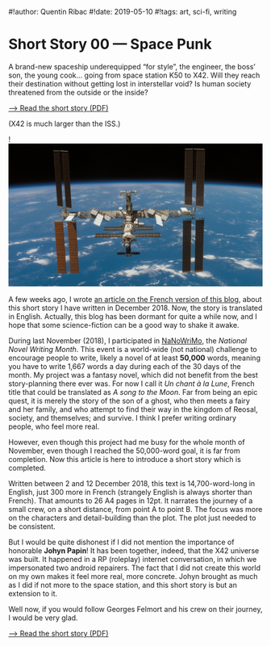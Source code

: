 #!author: Quentin Ribac
#!date: 2019-05-10
#!tags: art, sci-fi, writing

# Short Story 00 — Space Punk

A brand-new spaceship underequipped “for style”, the engineer, the boss’ son, the young cook… going from space station K50 to X42. Will they reach their destination without getting lost in interstellar void? Is human society threatened from the outside or the inside?

[—> Read the short story (PDF)](/media/files/short00_spacepunk_20190508.pdf)

(X42 is much larger than the ISS.)

!![The International Space Station spinning around good old Earth](/media/img/2019/04/iss.jpg)

A few weeks ago, I wrote [an article on the French version of this blog](/blog/2019/04/23/nvl00-space-punk.html), about this short story I have written in December 2018. Now, the story is translated in English. Actually, this blog has been dormant for quite a while now, and I hope that some science-fiction can be a good way to shake it awake.

During last November (2018), I participated in [NaNoWriMo](https://nanowrimo.org/), the *National Novel Writing Month*. This event is a world-wide (not national) challenge to encourage people to write, likely a novel of at least **50,000** words, meaning you have to write 1,667 words a day during each of the 30 days of the month. My project was a fantasy novel, which did not benefit from the best story-planning there ever was. For now I call it *Un chant à la Lune*, French title that could be translated as *A song to the Moon*. Far from being an epic quest, it is merely the story of the son of a ghost, who then meets a fairy and her family, and who attempt to find their way in the kingdom of Reosal, society, and themselves; and survive. I think I prefer writing ordinary people, who feel more real.

However, even though this project had me busy for the whole month of November, even though I reached the 50,000-word goal, it is far from completion. Now this article is here to introduce a short story which is completed.

Written between 2 and 12 December 2018, this text is 14,700-word-long in English, just 300 more in French (strangely English is always shorter than French). That amounts to 26 A4 pages in 12pt. It narrates the journey of a small crew, on a short distance, from point A to point B. The focus was more on the characters and detail-building than the plot. The plot just needed to be consistent.

But I would be quite dishonest if I did not mention the importance of honorable **Johyn Papin**! It has been together, indeed, that the X42 universe was built. It happened in a RP (roleplay) internet conversation, in which we impersonated two android repairers. The fact that I did not create this world on my own makes it feel more real, more concrete. Johyn brought as much as I did if not more to the space station, and this short story is but an extension to it.

Well now, if you would follow Georges Felmort and his crew on their journey, I would be very glad.

[—> Read the short story (PDF)](/media/files/short00_spacepunk_20190508.en.pdf)
